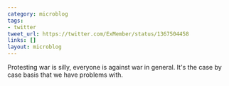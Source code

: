 ```yaml
---
category: microblog
tags:
- twitter
tweet_url: https://twitter.com/ExMember/status/1367504458
links: []
layout: microblog
---
```

Protesting war is silly, everyone is against war in general. It's the case by case basis that we have problems with.
